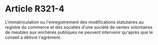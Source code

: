 # Article R321-4

L'immatriculation ou l'enregistrement des modifications statutaires au registre du commerce et des sociétés d'une société de ventes volontaires de meubles aux enchères publiques ne peuvent intervenir qu'après que le conseil a délivré l'agrément.